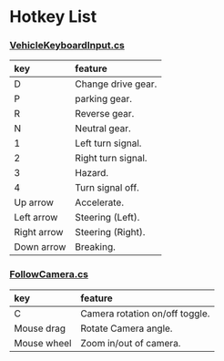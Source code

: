 # Hotkey List

### [VehicleKeyboardInput.cs](https://github.com/tier4/AWSIM/blob/main/Assets/AWSIM/Scripts/Vehicles/VehicleKeyboardInput.cs)

|key|feature|
|:--|:--|
|D| Change drive gear.|
|P| parking gear. |
|R| Reverse gear. |
|N| Neutral gear. |
|1| Left turn signal. |
|2| Right turn signal. |
|3| Hazard. |
|4| Turn signal off. |
|Up arrow| Accelerate. |
|Left arrow| Steering (Left). |
|Right arrow| Steering (Right). |
|Down arrow| Breaking. |

### [FollowCamera.cs](https://github.com/tier4/AWSIM/blob/main/Assets/AWSIM/Scripts/FollowCamera.cs)

|key|feature|
|:--|:--|
|C| Camera rotation on/off toggle. |
|Mouse drag| Rotate Camera angle. |
|Mouse wheel| Zoom in/out of camera. |